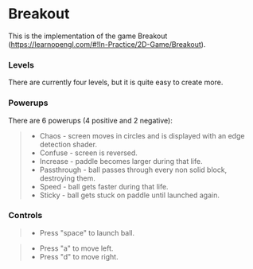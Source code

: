 # Breakout 

This is the implementation of the game Breakout (https://learnopengl.com/#!In-Practice/2D-Game/Breakout).

### Levels

There are currently four levels, but it is quite easy to create more.

### Powerups

There are 6 powerups (4 positive and 2 negative):

>* Chaos - screen moves in circles and is displayed with an edge detection shader.
>* Confuse - screen is reversed.
>* Increase - paddle becomes larger during that life.
>* Passthrough - ball passes through every non solid block, destroying them.
>* Speed - ball gets faster during that life.
>* Sticky - ball gets stuck on paddle until launched again.



### Controls



>* Press "space" to launch ball.

>* Press "a" to move left.
>* Press "d" to move right.